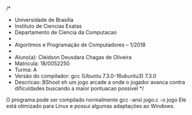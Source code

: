 /*
 * Universidade de Brasilia
 * Instituto de Ciencias Exatas
 * Departamento de Ciencia da Computacao
 *
 * Algoritmos e Programação de Computadores – 1/2018
 *
 * Aluno(a): Cleidson Deusdara Chagas de Oliveira
 * Matricula: 18/0052250
 * Turma: A
 * Versão do compilador: gcc (Ubuntu 7.3.0-16ubuntu3) 7.3.0 
 * Descricao: BShoot eh um jogo arcade a onde o jogador avanca contra dificuldades buscando a maior pontuacao possivel
 */

O programa pode ser compilado normalmente gcc -ansi jogo.c -o jogo
Ele está otimizado para Linux e possui algumas adaptações ao Windows.
